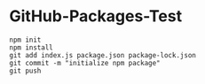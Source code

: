 # GitHub-Packages-Test

```
npm init
npm install
git add index.js package.json package-lock.json
git commit -m "initialize npm package"
git push
```
